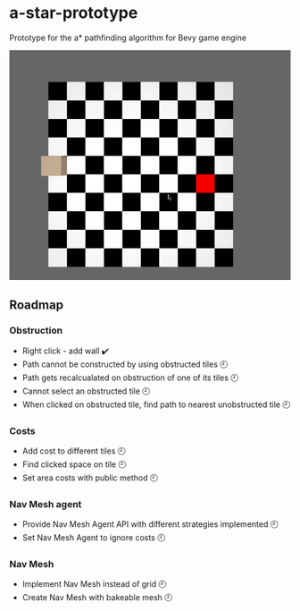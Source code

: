 # a-star-prototype
Prototype for the a* pathfinding algorithm for Bevy game engine

![Latest version screenshot](images/2.gif)

## Roadmap
### Obstruction
- Right click - add wall :heavy_check_mark:
- Path cannot be constructed by using obstructed tiles :clock9:
- Path gets recalcualated on obstruction of one of its tiles :clock9:
- Cannot select an obstructed tile :clock9:
- When clicked on obstructed tile, find path to nearest unobstructed tile :clock9:

### Costs
- Add cost to different tiles :clock9:
- Find clicked space on tile :clock9:
- Set area costs with public method :clock9:

### Nav Mesh agent
- Provide Nav Mesh Agent API with different strategies implemented :clock9:
- Set Nav Mesh Agent to ignore costs :clock9:

### Nav Mesh
- Implement Nav Mesh instead of grid :clock9:
- Create Nav Mesh with bakeable mesh :clock9:
